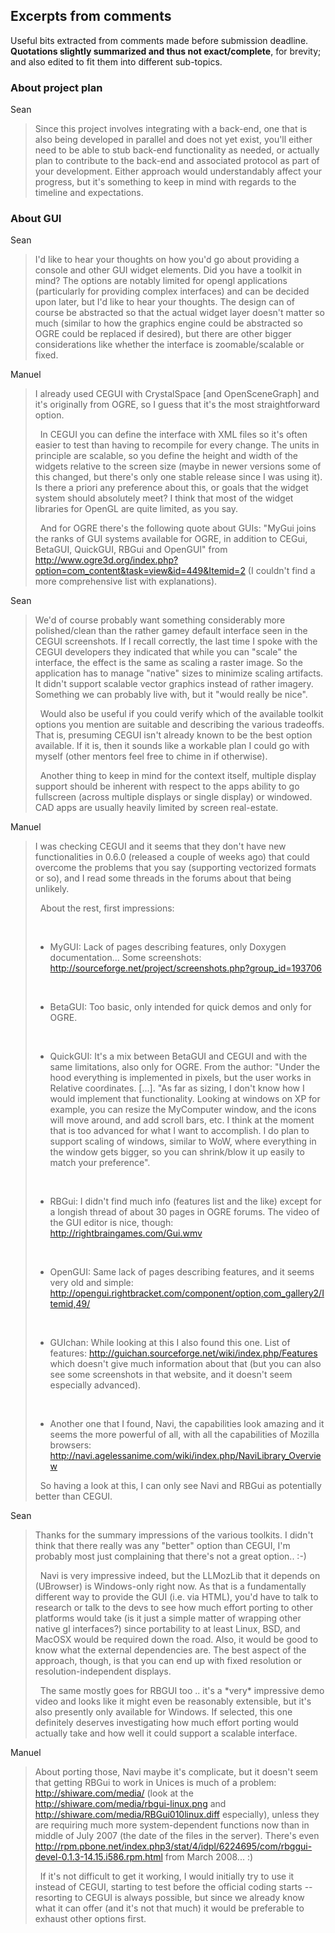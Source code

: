 ## Excerpts from comments

Useful bits extracted from comments made before submission deadline.
**Quotations slightly summarized and thus not exact/complete**, for
brevity; and also edited to fit them into different sub-topics.

### About project plan

Sean

> Since this project involves integrating with a back-end, one that is
> also being developed in parallel and does not yet exist, you'll either
> need to be able to stub back-end functionality as needed, or actually
> plan to contribute to the back-end and associated protocol as part of
> your development. Either approach would understandably affect your
> progress, but it's something to keep in mind with regards to the
> timeline and expectations.

### About GUI

Sean

> I'd like to hear your thoughts on how you'd go about providing a
> console and other GUI widget elements. Did you have a toolkit in mind?
> The options are notably limited for opengl applications (particularly
> for providing complex interfaces) and can be decided upon later, but
> I'd like to hear your thoughts. The design can of course be abstracted
> so that the actual widget layer doesn't matter so much (similar to how
> the graphics engine could be abstracted so OGRE could be replaced if
> desired), but there are other bigger considerations like whether the
> interface is zoomable/scalable or fixed.

Manuel

> I already used CEGUI with CrystalSpace \[and OpenSceneGraph\] and it's
> originally from OGRE, so I guess that it's the most straightforward
> option.
>
>
>  
> In CEGUI you can define the interface with XML files so it's often
> easier to test than having to recompile for every change. The units in
> principle are scalable, so you define the height and width of the
> widgets relative to the screen size (maybe in newer versions some of
> this changed, but there's only one stable release since I was using
> it). Is there a priori any preference about this, or goals that the
> widget system should absolutely meet? I think that most of the widget
> libraries for OpenGL are quite limited, as you say.
>
>
>  
> And for OGRE there's the following quote about GUIs: "MyGui joins the
> ranks of GUI systems available for OGRE, in addition to CEGui,
> BetaGUI, QuickGUI, RBGui and OpenGUI" from
> <http://www.ogre3d.org/index.php?option=com_content&task=view&id=449&Itemid=2>
> (I couldn't find a more comprehensive list with explanations).

Sean

> We'd of course probably want something considerably more
> polished/clean than the rather gamey default interface seen in the
> CEGUI screenshots. If I recall correctly, the last time I spoke with
> the CEGUI developers they indicated that while you can "scale" the
> interface, the effect is the same as scaling a raster image. So the
> application has to manage "native" sizes to minimize scaling
> artifacts. It didn't support scalable vector graphics instead of
> rather imagery. Something we can probably live with, but it "would
> really be nice".
>
>
>  
> Would also be useful if you could verify which of the available
> toolkit options you mention are suitable and describing the various
> tradeoffs. That is, presuming CEGUI isn't already known to be the best
> option available. If it is, then it sounds like a workable plan I
> could go with myself (other mentors feel free to chime in if
> otherwise).
>
>
>  
> Another thing to keep in mind for the context itself, multiple display
> support should be inherent with respect to the apps ability to go
> fullscreen (across multiple displays or single display) or windowed.
> CAD apps are usually heavily limited by screen real-estate.

Manuel

> I was checking CEGUI and it seems that they don't have new
> functionalities in 0.6.0 (released a couple of weeks ago) that could
> overcome the problems that you say (supporting vectorized formats or
> so), and I read some threads in the forums about that being unlikely.
>
>
>  
> About the rest, first impressions:
>
>
>  
> - MyGUI: Lack of pages describing features, only Doxygen
> documentation... Some screenshots:
> <http://sourceforge.net/project/screenshots.php?group_id=193706>
>
>
>  
> - BetaGUI: Too basic, only intended for quick demos and only for OGRE.
>
>
>  
> - QuickGUI: It's a mix between BetaGUI and CEGUI and with the same
> limitations, also only for OGRE. From the author: "Under the hood
> everything is implemented in pixels, but the user works in Relative
> coordinates. \[...\]. "As far as sizing, I don't know how I would
> implement that functionality. Looking at windows on XP for example,
> you can resize the MyComputer window, and the icons will move around,
> and add scroll bars, etc. I think at the moment that is too advanced
> for what I want to accomplish. I do plan to support scaling of
> windows, similar to WoW, where everything in the window gets bigger,
> so you can shrink/blow it up easily to match your preference".
>
>
>  
> - RBGui: I didn't find much info (features list and the like) except
> for a longish thread of about 30 pages in OGRE forums. The video of
> the GUI editor is nice, though: <http://rightbraingames.com/Gui.wmv>
>
>
>  
> - OpenGUI: Same lack of pages describing features, and it seems very
> old and simple:
> <http://opengui.rightbracket.com/component/option,com_gallery2/Itemid,49/>
>
>
>  
> - GUIchan: While looking at this I also found this one. List of
> features: <http://guichan.sourceforge.net/wiki/index.php/Features>
> which doesn't give much information about that (but you can also see
> some screenshots in that website, and it doesn't seem especially
> advanced).
>
>
>  
> - Another one that I found, Navi, the capabilities look amazing and it
> seems the more powerful of all, with all the capabilities of Mozilla
> browsers:
> <http://navi.agelessanime.com/wiki/index.php/NaviLibrary_Overview>
>
>
>  
> So having a look at this, I can only see Navi and RBGui as potentially
> better than CEGUI.

Sean

> Thanks for the summary impressions of the various toolkits. I didn't
> think that there really was any "better" option than CEGUI, I'm
> probably most just complaining that there's not a great option.. :-)
>
>
>  
> Navi is very impressive indeed, but the LLMozLib that it depends on
> (UBrowser) is Windows-only right now. As that is a fundamentally
> different way to provide the GUI (i.e. via HTML), you'd have to talk
> to research or talk to the devs to see how much effort porting to
> other platforms would take (is it just a simple matter of wrapping
> other native gl interfaces?) since portability to at least Linux, BSD,
> and MacOSX would be required down the road. Also, it would be good to
> know what the external dependencies are. The best aspect of the
> approach, though, is that you can end up with fixed resolution or
> resolution-independent displays.
>
>
>  
> The same mostly goes for RBGUI too .. it's a \*very\* impressive demo
> video and looks like it might even be reasonably extensible, but it's
> also presently only available for Windows. If selected, this one
> definitely deserves investigating how much effort porting would
> actually take and how well it could support a scalable interface.

Manuel

> About porting those, Navi maybe it's complicate, but it doesn't seem
> that getting RBGui to work in Unices is much of a problem:
> <http://shiware.com/media/> (look at the
> <http://shiware.com/media/rbgui-linux.png> and
> <http://shiware.com/media/RBGui010linux.diff> especially), unless they
> are requiring much more system-dependent functions now than in middle
> of July 2007 (the date of the files in the server). There's even
> <http://rpm.pbone.net/index.php3/stat/4/idpl/6224695/com/rbggui-devel-0.1.3-14.15.i586.rpm.html>
> from March 2008... :)
>
>
>  
> If it's not difficult to get it working, I would initially try to use
> it instead of CEGUI, starting to test before the official coding
> starts -- resorting to CEGUI is always possible, but since we already
> know what it can offer (and it's not that much) it would be preferable
> to exhaust other options first.